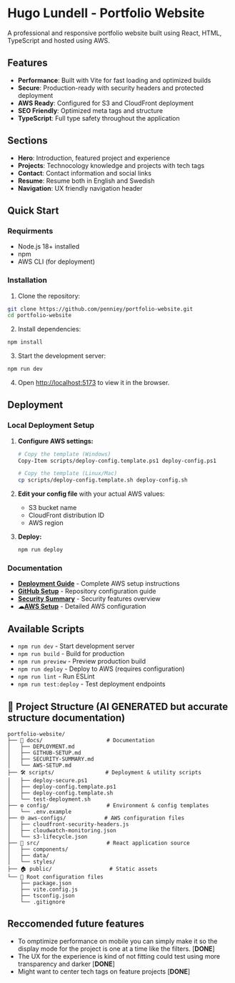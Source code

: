 # Hugo Lundell - Portfolio Website

A professional and responsive portfolio website built using React, HTML, TypeScript and hosted using AWS.

##  Features

- **Performance**: Built with Vite for fast loading and optimized builds
- **Secure**: Production-ready with security headers and protected deployment
- **AWS Ready**: Configured for S3 and CloudFront deployment
- **SEO Friendly**: Optimized meta tags and structure
- **TypeScript**: Full type safety throughout the application

## Sections

- **Hero**: Introduction, featured project and experience
- **Projects**: Technocology knowledge and projects with tech tags
- **Contact**: Contact information and social links
- **Resume**: Resume both in English and Swedish
- **Navigation**: UX friendly navigation header 

##  Quick Start

### Requirments
- Node.js 18+ installed
- npm 
- AWS CLI (for deployment)

### Installation

1. Clone the repository:
```bash
git clone https://github.com/penniey/portfolio-website.git
cd portfolio-website
```

2. Install dependencies:
```bash
npm install
```

3. Start the development server:
```bash
npm run dev
```

4. Open [http://localhost:5173](http://localhost:5173) to view it in the browser.

## Deployment

### Local Deployment Setup

1. **Configure AWS settings:**
   ```bash
   # Copy the template (Windows)
   Copy-Item scripts/deploy-config.template.ps1 deploy-config.ps1
   
   # Copy the template (Linux/Mac)
   cp scripts/deploy-config.template.sh deploy-config.sh
   ```

2. **Edit your config file** with your actual AWS values:
   - S3 bucket name
   - CloudFront distribution ID
   - AWS region

3. **Deploy:**
   ```bash
   npm run deploy
   ```

### Documentation

- **[Deployment Guide](docs/DEPLOYMENT.md)** - Complete AWS setup instructions
- **[GitHub Setup](docs/GITHUB-SETUP.md)** - Repository configuration guide
- **[Security Summary](docs/SECURITY-SUMMARY.md)** - Security features overview
- **☁[AWS Setup](docs/AWS-SETUP.md)** - Detailed AWS configuration

## Available Scripts

- `npm run dev` - Start development server
- `npm run build` - Build for production
- `npm run preview` - Preview production build
- `npm run deploy` - Deploy to AWS (requires configuration)
- `npm run lint` - Run ESLint
- `npm run test:deploy` - Test deployment endpoints

## 📁 Project Structure (AI GENERATED but accurate structure documentation)

```
portfolio-website/
├── 📝 docs/                    # Documentation
│   ├── DEPLOYMENT.md
│   ├── GITHUB-SETUP.md
│   ├── SECURITY-SUMMARY.md
│   └── AWS-SETUP.md
├── 🛠️ scripts/                # Deployment & utility scripts
│   ├── deploy-secure.ps1
│   ├── deploy-config.template.ps1
│   ├── deploy-config.template.sh
│   └── test-deployment.sh
├── ⚙️ config/                  # Environment & config templates
│   └── .env.example
├── 🌐 aws-configs/            # AWS configuration files
│   ├── cloudfront-security-headers.js
│   ├── cloudwatch-monitoring.json
│   └── s3-lifecycle.json
├── 🎨 src/                     # React application source
│   ├── components/
│   ├── data/
│   └── styles/
├── 🏠 public/                  # Static assets
└── 🔧 Root configuration files
    ├── package.json
    ├── vite.config.js
    ├── tsconfig.json
    └── .gitignore
```

## Reccomended future features
* To omptimize performance on mobile you can simply make it so the display mode for the project is one at a time like the filters. [**DONE**]
* The UX for the experience is kind of not fitting could test using more transparency and darker [**DONE**]
* Might want to center tech tags on feature projects [**DONE**]
